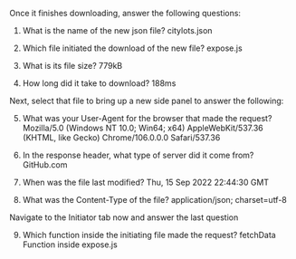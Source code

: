 Once it finishes downloading, answer the following questions:

1. What is the name of the new json file?
    citylots.json

2. Which file initiated the download of the new file?
    expose.js

3. What is its file size?
    779kB

4. How long did it take to download?
    188ms
 

Next, select that file to bring up a new side panel to answer the following:

5. What was your User-Agent for the browser that made the request?
    Mozilla/5.0 (Windows NT 10.0; Win64; x64) AppleWebKit/537.36 (KHTML, like Gecko) Chrome/106.0.0.0 Safari/537.36

6. In the response header, what type of server did it come from?
    GitHub.com

7. When was the file last modified?
    Thu, 15 Sep 2022 22:44:30 GMT

8. What was the Content-Type of the file?
    application/json; charset=utf-8

Navigate to the Initiator tab now and answer the last question

9. Which function inside the initiating file made the request?
    fetchData Function inside expose.js